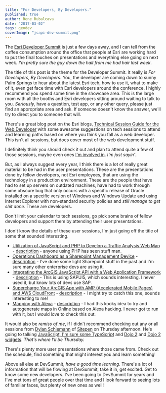 ```yaml
---
title: "For Developers, By Developers."
published: true
author: Rene Rubalcava
date: "2017-03-02"
tags: geodev
coverImage: "jsapi-dev-summit.png"
---
```


The [Esri Developer Summit](http://www.esri.com/events/devsummit) is just a few days away, and I can tell from the coffee consumption around the office that people at Esri are working hard to put the final touches on presentations and everything else going on next week. _I'm pretty sure the guy down the hall from me had hair last week_.

The title of this post is the theme for the Developer Summit. It really is _For Developers, By Developers_. You, the developer are coming down to sunny Palm Springs to hear about the latest Esri tech, how to use it, what to make of it, even get face time with Esri developers around the conference. I highly recommend you spend some time in the showcase area. This is the large room with all the booths and Esri developers sitting around waiting to talk to you. _Seriously_, have a question, test app, or any other query, please just find an appropriate area and ask. If someone doesn't know the answer, we'll try to direct you to someone that will.

There's a great blog post on the Esri blogs, [Technical Session Guide for the Web Developer](https://blogs.esri.com/esri/arcgis/2017/02/27/devsummit-technical-session-guide-for-the-web-developer/) with some awesome suggestions on tech sessions to attend and learning paths based on where you think you fall as a web developer. This isn't all sessions, but does cover most of the web development stuff.

I definitely think you should check it out and plan to attend quite a few of those sessions, maybe even ones [I'm involved in](https://devsummitps17.schedule.esri.com/speakers/868090426). _I'm just sayin'_.

But, as I always suggest every year, I think there is a lot of really great material to be had in the user presentations. These are the presentations done by fellow developers, not Esri employees, that are using the technology in a production environment. These are the people that have had to set up servers on outdated machines, have had to work through some obscure bug that only occurs with a specific release of Oracle installed on a specific version of Windows and Windows Update and using Internet Explorer with non-standard security policies and _still manage to get shit done_. These are developers.

Don't limit your calendar to tech sessions, go pick some brains of fellow developers and support them by attending their user presentations.

I don't know the details of these user sessions, I'm just going off the title of some that sounded interesting.

- [Utilization of JavaScript and PHP to Develop a Traffic Analysis Web Map](https://devsummitps17.schedule.esri.com/session-catalog/319363870) - [description](https://geonet.esri.com/docs/DOC-9391-utilization-of-javascript-and-php-to-develop-a-traffic-analyst-web-map) - anyone using PHP has seen stuff man.
- [Operations Dashboard as a Sharepoint Management Device](https://devsummitps17.schedule.esri.com/session-catalog/1813003229) - [description](https://geonet.esri.com/docs/DOC-9276-operations-dashboard-as-a-sharepoint-management-device) - I've done some light Sharepoint stuff in the past and I'm sure many other enterprise devs are using it.
- [Integrating the ArcGIS JavaScript API with a Web Application Framework](https://devsummitps17.schedule.esri.com/session-catalog/1832367808) - [description](https://geonet.esri.com/docs/DOC-9365-integrating-the-arcgis-javascript-api-with-a-web-application-framework) - This is using SAPUI5, which sounds interesting. I never used it, but know lots of devs use SAP.
- [Supercharge Your ArcGIS App with AMP (Accelerated Mobile Pages) and AWS CloudFront](https://devsummitps17.schedule.esri.com/session-catalog/888599214) - [description](https://geonet.esri.com/docs/DOC-9239-supercharge-your-arcgis-app-with-amp-accelerated-mobile-pages-and-aws-cloudfront) - I might try to catch this one, sounds interesting to me!
- [Mapping with Alexa](https://devsummitps17.schedule.esri.com/session-catalog/2065336977) - [description](https://geonet.esri.com/docs/DOC-9186-mapping-with-alexa) - I had this kooky idea to try and autogenerate maps in Online based on Alexa hacking. I never got to run with it, but I would love to check this out.

It would also be _remiss of me_, if I didn't recommend checking out any or all sessions from [Dylan Schiemann](https://devsummitps17.schedule.esri.com/speakers/745356973) of [Sitepen](https://www.sitepen.com/) on Thursday afternoon. He's going to talking [JavaScript, I'm sure some TypeScript](https://geonet.esri.com/docs/DOC-9299-2017-state-of-javascript-architecture) and [Dojo 2](https://geonet.esri.com/docs/DOC-9073-introduction-to-dojo-2) and [Dojo 2 widgets](https://geonet.esri.com/docs/DOC-9076-dojo-2-widgets). _That's where I'll be Thursday._

There's plenty more user presentations where those came from. Check out the schedule, find something that might interest you and learn something!

Above all else at DevSummit, _have a good time learning_. There's a lot of information that will be flowing at DevSummit, take it in, get excited. Get to know some new developers. I've been going to DevSummit for years and I've met tons of great people over that time and I look forward to seeing lots of familiar faces, but plenty of new ones as well!
